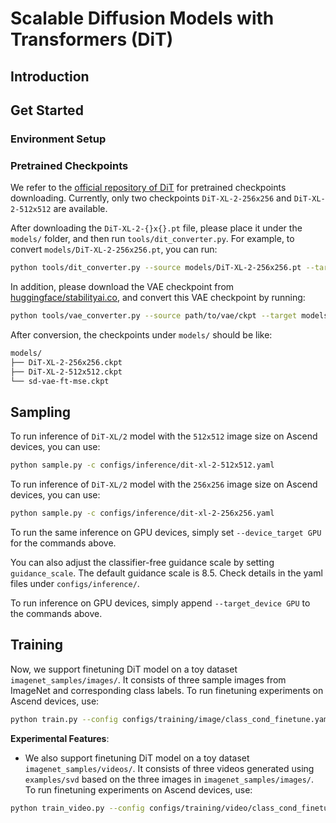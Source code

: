 # Scalable Diffusion Models with Transformers (DiT)

## Introduction


## Get Started

### Environment Setup

### Pretrained Checkpoints

We refer to the [official repository of DiT](https://github.com/facebookresearch/DiT) for pretrained checkpoints downloading. Currently, only two checkpoints `DiT-XL-2-256x256` and `DiT-XL-2-512x512` are available.

After downloading the `DiT-XL-2-{}x{}.pt` file, please place it under the `models/` folder, and then run `tools/dit_converter.py`. For example, to convert `models/DiT-XL-2-256x256.pt`, you can run:
```bash
python tools/dit_converter.py --source models/DiT-XL-2-256x256.pt --target models/DiT-XL-2-256x256.ckpt
```

In addition, please download the VAE checkpoint from [huggingface/stabilityai.co](https://huggingface.co/stabilityai/sd-vae-ft-mse/tree/main), and convert this VAE checkpoint by running:
```bash
python tools/vae_converter.py --source path/to/vae/ckpt --target models/sd-vae-ft-mse.ckpt
```

After conversion, the checkpoints under `models/` should be like:
```bash
models/
├── DiT-XL-2-256x256.ckpt
├── DiT-XL-2-512x512.ckpt
└── sd-vae-ft-mse.ckpt
```

## Sampling

To run inference of `DiT-XL/2` model with the `512x512` image size on Ascend devices, you can use:
```bash
python sample.py -c configs/inference/dit-xl-2-512x512.yaml
```
To run inference of `DiT-XL/2` model with the `256x256` image size on Ascend devices, you can use:
```bash
python sample.py -c configs/inference/dit-xl-2-256x256.yaml
```
To run the same inference on GPU devices, simply set `--device_target GPU` for the commands above.

You can also adjust the classifier-free guidance scale by setting `guidance_scale`. The default guidance scale is $8.5$. Check details in the yaml files under `configs/inference/`.

To run inference on GPU devices, simply append `--target_device GPU` to the commands above.

## Training

Now, we support finetuning DiT model on a toy dataset `imagenet_samples/images/`. It consists of three sample images from ImageNet and corresponding class labels. To run finetuning experiments on Ascend devices, use:
```bash
python train.py --config configs/training/image/class_cond_finetune.yaml
```

**Experimental Features**:

- We also support finetuning DiT model on a toy dataset `imagenet_samples/videos/`. It consists of three videos generated using `examples/svd` based on the three images in `imagenet_samples/images/`. To run finetuning experiments on Ascend devices, use:
```bash
python train_video.py --config configs/training/video/class_cond_finetune.yaml
```
